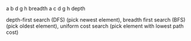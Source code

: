 a b d g h breadth
a c d g h depth

depth-first search (DFS) (pick newest element), 
breadth first search (BFS) (pick oldest element),
uniform cost search (pick element with lowest path cost)
